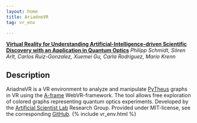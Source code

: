 ```yaml
---
layout: home
title: AriadneVR
tag: vr_env

---
```

[**Virtual Reality for Understanding Artificial-Intelligence-driven Scientific Discovery with an Application in Quantum Optics**](https://arxiv.org/abs/2403.00834) 
*Philipp Schmidt, Sören Arlt, Carlos Ruiz-Gonzalez, Xuemei Gu, Carla Rodríguez, Mario Krenn* 
## Description



AriadneVR is a VR environment to analyze and manipulate [PyTheus](https://github.com/artificial-scientist-lab/PyTheus) graphs in VR using the [A-frame](https://aframe.io) WebVR-framework.
The tool allows free exploration of colored graphs representing quantum optics experiments.
Developed by the [Artificial Scientist Lab](https://mpl.mpg.de/research-at-mpl/independent-research-groups/krenn-research-group/) Research Group.
Provided under MIT-license, see the corresponding [GitHub](https://github.com/artificial-scientist-lab/AriadneVR).
{% include vr_env.html %}
